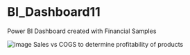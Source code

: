 # BI_Dashboard11

Power BI Dashboard created with Financial Samples

![image](https://user-images.githubusercontent.com/59446505/101664090-6ea78d80-3a19-11eb-963d-dd3ec545edf7.png)
Sales vs COGS to determine profitability of products
